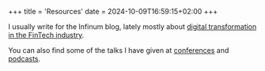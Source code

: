 +++
title = 'Resources'
date = 2024-10-09T16:59:15+02:00
+++

I usually write for the Infinum blog, lately mostly about [digital transformation in the FinTech industry](https://infinum.com/blog/author/zeljko-plesac-571dfd77/).

You can also find some of the talks I have given at [conferences](https://www.youtube.com/results?search_query=zeljko+plesac) and [podcasts](https://www.agiledrop.com/podcast/zeljko-plesac-solving-collaboration-challenges-digital-product-development).